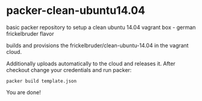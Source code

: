 # packer-clean-ubuntu14.04
basic packer repository to setup a clean ubuntu 14.04 vagrant box - german frickelbruder flavor

builds and provisions the frickelbruder/clean-ubuntu-14.04 in the vagrant cloud.

Additionally uploads automatically to the cloud and releases it.
After checkout change your credentials and run packer:

```
packer build template.json
```

You are done!